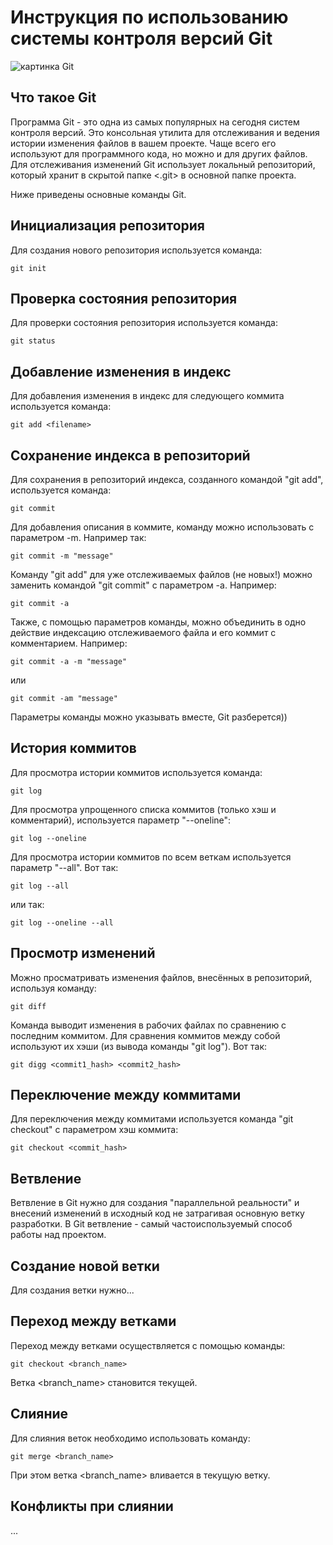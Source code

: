 # **Инструкция по использованию системы контроля версий Git**

![картинка Git](git.jpeg)

## Что такое Git

Программа Git - это одна из самых популярных на сегодня систем контроля версий. Это консольная утилита для отслеживания и ведения истории изменения файлов в вашем проекте. Чаще всего его используют для программного кода, но можно и для других файлов.
Для отслеживания изменений Git использует локальный репозиторий, который хранит в скрытой папке <.git> в основной папке проекта.

Ниже приведены основные команды Git.

## Инициализация репозитория

Для создания нового репозитория используется команда:

    git init

## Проверка состояния репозитория

Для проверки состояния репозитория используется команда:

    git status

## Добавление изменения в индекс

Для добавления изменения в индекс для следующего коммита используется команда:

    git add <filename>

## Сохранение индекса в репозиторий

Для сохранения в репозиторий индекса, созданного командой "git add", используется команда:

    git commit

Для добавления описания в коммите, команду можно использовать с параметром -m. Например так:

    git commit -m "message"

Команду "git add" для уже отслеживаемых файлов (не новых!) можно заменить командой "git commit" с параметром -a. Например:

    git commit -a

Также, с помощью параметров команды, можно объединить в одно действие индексацию отслеживаемого файла и его коммит с комментарием. Например:

    git commit -a -m "message"

или

    git commit -am "message"

Параметры команды можно указывать вместе, Git разберется))

## История коммитов

Для просмотра истории коммитов используется команда:

    git log

Для просмотра упрощенного списка коммитов (только хэш и комментарий), используется параметр "--oneline":

    git log --oneline

Для просмотра истории коммитов по всем веткам используется параметр "--all". Вот так:

    git log --all

или так:

    git log --oneline --all

## Просмотр изменений

Можно просматривать изменения файлов, внесённых в репозиторий, используя команду:

    git diff

Команда выводит изменения в рабочих файлах по сравнению с последним коммитом. 
Для сравнения коммитов между собой используют их хэши (из вывода команды "git log"). Вот так:

    git digg <commit1_hash> <commit2_hash>

## Переключение между коммитами

Для переключения между коммитами используется команда "git checkout" с параметром хэш коммита:

    git checkout <commit_hash>

## Ветвление

Ветвление в Git нужно для создания "параллельной реальности" и внесений изменений в исходный код не затрагивая основную ветку разработки. В Git ветвление - самый частоиспользуемый способ работы над проектом.

## Создание новой ветки

Для создания ветки нужно...

## Переход между ветками

Переход между ветками осуществляется с помощью команды:

    git checkout <branch_name>

Ветка <branch_name> становится текущей.

## Слияние

Для слияния веток необходимо использовать команду:

    git merge <branch_name>

При этом ветка <branch_name> вливается в текущую ветку.

## Конфликты при слиянии

...
